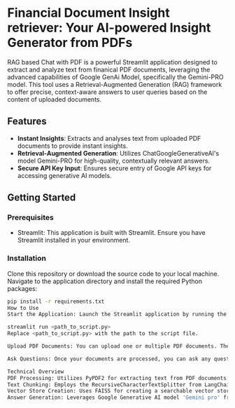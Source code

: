 # Financial Document Insight retriever: Your AI-powered Insight Generator from PDFs

RAG based Chat with PDF is a powerful Streamlit application designed to extract and analyze text from finanical PDF documents, leveraging the advanced capabilities of Google GenAi Model, specifically the Gemini-PRO model. This tool uses a Retrieval-Augmented Generation (RAG) framework to offer precise, context-aware answers to user queries based on the content of uploaded documents.

## Features

- **Instant Insights**: Extracts and analyses text from uploaded PDF documents to provide instant insights.
- **Retrieval-Augmented Generation**: Utilizes ChatGoogleGenerativeAI's model Gemini-PRO for high-quality, contextually relevant answers.
- **Secure API Key Input**: Ensures secure entry of Google API keys for accessing generative AI models.

## Getting Started

### Prerequisites

- Streamlit: This application is built with Streamlit. Ensure you have Streamlit installed in your environment.

### Installation

Clone this repository or download the source code to your local machine. Navigate to the application directory and install the required Python packages:

```bash
pip install -r requirements.txt
How to Use
Start the Application: Launch the Streamlit application by running the command:

streamlit run <path_to_script.py>
Replace <path_to_script.py> with the path to the script file.

Upload PDF Documents: You can upload one or multiple PDF documents. The application will analyze the content of these documents to respond to queries.

Ask Questions: Once your documents are processed, you can ask any question related to the content of your uploaded documents.

Technical Overview
PDF Processing: Utilizes PyPDF2 for extracting text from PDF documents.
Text Chunking: Employs the RecursiveCharacterTextSplitter from LangChain for dividing the extracted text into manageable chunks.
Vector Store Creation: Uses FAISS for creating a searchable vector store from text chunks.
Answer Generation: Leverages Google Generative AI model 'Gemini pro' from LangChain for generating answers to user queries using the context provided by the uploaded documents.